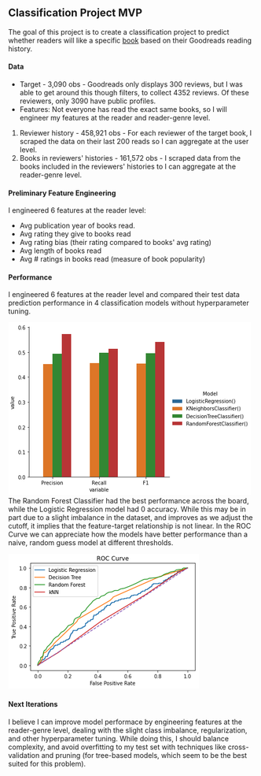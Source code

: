 ## Classification Project MVP
The goal of this project is to create a classification project to predict whether readers will like a specific [book](https://www.goodreads.com/book/show/1162022.On_the_Jellicoe_Road) based on their Goodreads reading history.

#### Data
- Target - 3,090 obs - Goodreads only displays 300 reviews, but I was able to get around this though filters, to collect 4352 reviews. Of these reviewers, only 3090 have public profiles.
- Features: Not everyone has read the exact same books, so I will engineer my features at the reader and reader-genre level.
1. Reviewer history - 458,921 obs -  For each reviewer of the target book, I scraped the data on their last 200 reads so I can aggregate at the user level.
2. Books in reviewers' histories - 161,572 obs - I scraped data from the books included in the reviewers' histories to I can aggregate at the reader-genre level.

#### Preliminary Feature Engineering
I engineered 6 features at the reader level:
- Avg publication year of books read.
- Avg rating they give to books read
- Avg rating bias (their rating compared to books' avg rating)
- Avg length of books read
- Avg \# ratings in books read (measure of book popularity)
#### Performance
I engineered 6 features at the reader level and compared their test data prediction performance in 4 classification models without hyperparameter tuning.

![bar plot](Visualizations/20220115155055.png)
The Random Forest Classifier had the best performance across the board, while the Logistic Regression model had 0 accuracy.
While this may be in part due to a slight imbalance in the dataset, and improves as we adjust the cutoff, it implies that the feature-target relationship is not linear.
In the ROC Curve we can appreciate how the models have better performance than a naive, random guess model at different thresholds.

![ROC Curve](Visualizations/20220115160148.png)

#### Next Iterations
I believe I can improve model performace by engineering features at the reader-genre level, dealing with the slight class imbalance, regularization, and other hyperparameter tuning. While doing this, I should balance complexity, and avoid overfitting to my test set with techniques like cross-validation and pruning (for tree-based models, which seem to be the best suited for this problem).
